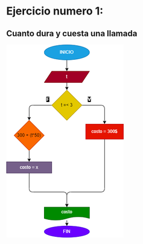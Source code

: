 # Ejercicio numero 1:

## Cuanto dura y cuesta una llamada
![Diagrama de flujo](punto_1.png ("Diagrama de flujo"))